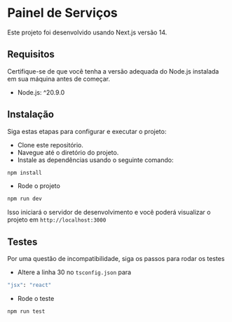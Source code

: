 # Painel de Serviços

Este projeto foi desenvolvido usando Next.js versão 14.

## Requisitos

Certifique-se de que você tenha a versão adequada do Node.js instalada em sua máquina antes de começar.

- Node.js: ^20.9.0

## Instalação

Siga estas etapas para configurar e executar o projeto:

- Clone este repositório.
- Navegue até o diretório do projeto.
- Instale as dependências usando o seguinte comando:

```bash
npm install
````

- Rode o projeto

```bash
npm run dev
```

Isso iniciará o servidor de desenvolvimento e você poderá visualizar o projeto em `http://localhost:3000`

## Testes

Por uma questão de incompatibilidade, siga os passos para rodar os testes

- Altere a linha 30 no `tsconfig.json` para

```bash
"jsx": "react"
```

- Rode o teste

```bash
npm run test
```